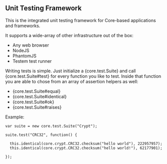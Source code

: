 ## Unit Testing Framework

This is the integrated unit testing framework for Core-based applications and frameworks.

It supports a wide-array of other infrastructure out of the box:

- Any web browser
- NodeJS
- PhantomJS
- Testem test runner

Writing tests is simple. Just initialize a {core.test.Suite} and call {core.test.Suite#test} for every
function you like to test. Inside that function you are able to chose from an array of assertion helpers as well:

- {core.test.Suite#equal}
- {core.test.Suite#identical}
- {core.test.Suite#ok}
- {core.test.Suite#raises}

Example:

    var suite = new core.test.Suite("Crypt");

    suite.test("CRC32", function() {
      
      this.identical(core.crypt.CRC32.checksum("hello world"), 222957957);
      this.identical(core.crypt.CRC32.checksum("hello world!"), 62177901);

    });
